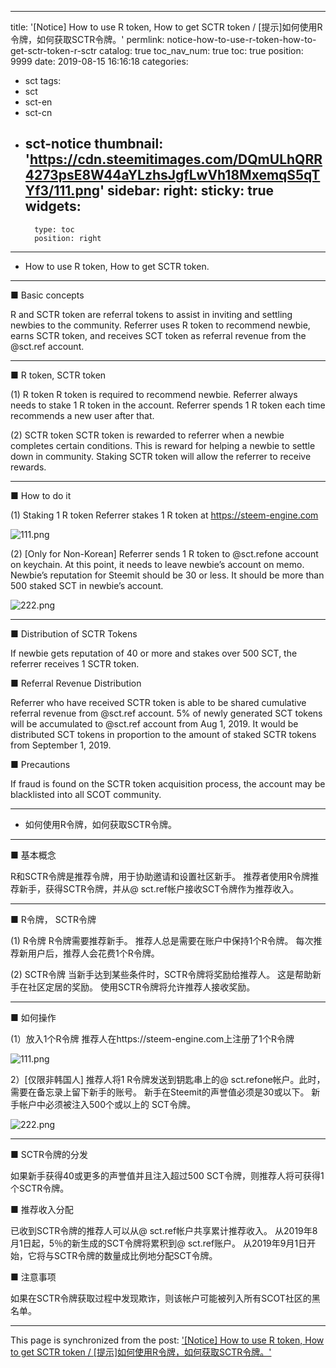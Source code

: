 
---
title: '[Notice] How to use R token, How to get SCTR token / [提示]如何使用R令牌，如何获取SCTR令牌。'
permlink: notice-how-to-use-r-token-how-to-get-sctr-token-r-sctr
catalog: true
toc_nav_num: true
toc: true
position: 9999
date: 2019-08-15 16:16:18
categories:
- sct
tags:
- sct
- sct-en
- sct-cn
- sct-notice
thumbnail: 'https://cdn.steemitimages.com/DQmULhQRR4273psE8W44aYLzhsJgfLwVh18MxemqS5qTYf3/111.png'
sidebar:
    right:
        sticky: true
widgets:
    -
        type: toc
        position: right
---


* How to use R token, How to get SCTR token.

---

■ Basic concepts

R and SCTR token are referral tokens to assist in inviting and settling newbies to the community. 
Referrer uses R token to recommend newbie, earns SCTR token, and receives SCT token as referral revenue from the @sct.ref account.

---

■ R token, SCTR token

(1) R token
R token is required to recommend newbie.
Referrer always needs to stake 1 R token in the account.
Referrer spends 1 R token each time recommends a new user after that.

(2) SCTR token
SCTR token is rewarded to referrer when a newbie completes certain conditions.
This is reward for helping a newbie to settle down in community.
Staking SCTR token will allow the referrer to receive rewards.

---

■ How to do it

(1) Staking 1 R token
Referrer stakes 1 R token at https://steem-engine.com

![111.png](https://cdn.steemitimages.com/DQmULhQRR4273psE8W44aYLzhsJgfLwVh18MxemqS5qTYf3/111.png)

(2) [Only for Non-Korean]
Referrer sends 1 R token to @sct.refone account on keychain. At this point, it needs to leave newbie’s account on memo.
Newbie’s reputation for Steemit should be 30 or less.
It should be more than 500 staked SCT in newbie’s account.

![222.png](https://cdn.steemitimages.com/DQmcxeRDXufKzUKAGmZGTDwNfAG3rRfP3Qc63vzqMuMECSj/222.png)

---

■ Distribution of SCTR Tokens

If newbie gets reputation of 40 or more and stakes over 500 SCT, the referrer receives 1 SCTR token.

■ Referral Revenue Distribution

Referrer who have received SCTR token is able to be shared cumulative referral revenue from @sct.ref account.
5% of newly generated SCT tokens will be accumulated to @sct.ref account from Aug 1, 2019.
It would be distributed SCT tokens in proportion to the amount of staked SCTR tokens from September 1, 2019.

■ Precautions

If fraud is found on the SCTR token acquisition process, the account may be blacklisted into all SCOT community.

---

* 如何使用R令牌，如何获取SCTR令牌。

---

■ 基本概念

R和SCTR令牌是推荐令牌，用于协助邀请和设置社区新手。
推荐者使用R令牌推荐新手，获得SCTR令牌，并从@ sct.ref帐户接收SCT令牌作为推荐收入。

---

■ R令牌， SCTR令牌

(1) R令牌
R令牌需要推荐新手。
推荐人总是需要在账户中保持1个R令牌。
每次推荐新用户后，推荐人会花费1个R令牌。


(2) SCTR令牌
当新手达到某些条件时，SCTR令牌将奖励给推荐人。
这是帮助新手在社区定居的奖励。
使用SCTR令牌将允许推荐人接收奖励。

---

■ 如何操作

(1）放入1个R令牌
推荐人在https://steem-engine.com上注册了1个R令牌

![111.png](https://cdn.steemitimages.com/DQmULhQRR4273psE8W44aYLzhsJgfLwVh18MxemqS5qTYf3/111.png)

2）[仅限非韩国人]
推荐人将1 R令牌发送到钥匙串上的@ sct.refone帐户。此时，需要在备忘录上留下新手的账号。
新手在Steemit的声誉值必须是30或以下。
新手帐户中必须被注入500个或以上的 SCT令牌。

![222.png](https://cdn.steemitimages.com/DQmcxeRDXufKzUKAGmZGTDwNfAG3rRfP3Qc63vzqMuMECSj/222.png)

---

■ SCTR令牌的分发

如果新手获得40或更多的声誉值并且注入超过500 SCT令牌，则推荐人将可获得1个SCTR令牌。

■ 推荐收入分配

已收到SCTR令牌的推荐人可以从@ sct.ref帐户共享累计推荐收入。
从2019年8月1日起，5％的新生成的SCT令牌将累积到@ sct.ref账户。
从2019年9月1日开始，它将与SCTR令牌的数量成比例地分配SCT令牌。

■ 注意事项

如果在SCTR令牌获取过程中发现欺诈，则该帐户可能被列入所有SCOT社区的黑名单。

- - -

This page is synchronized from the post: ['[Notice] How to use R token, How to get SCTR token / [提示]如何使用R令牌，如何获取SCTR令牌。'](https://steemit.com/@sct/notice-how-to-use-r-token-how-to-get-sctr-token-r-sctr)

